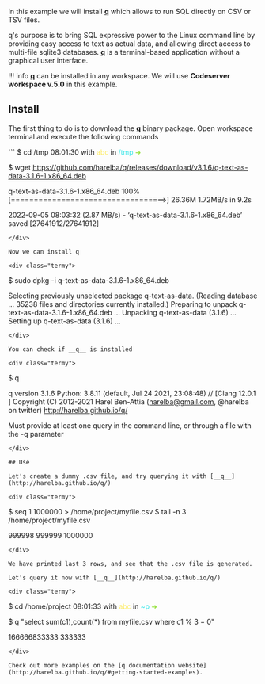 
In this example we will install [__q__](http://harelba.github.io/q/) which allows to run SQL directly on CSV or TSV files.

q's purpose is to bring SQL expressive power to the Linux command line by providing easy access to text as actual data, 
and allowing direct access to multi-file sqlite3 databases. [__q__](http://harelba.github.io/q/) is a terminal-based application without a graphical user interface.   

!!! info 
    [__q__](http://harelba.github.io/q/) can be installed in any workspace. We will use __Codeserver workspace v.5.0__ in this example. 

## Install 

The first thing to do is to download the [__q__](http://harelba.github.io/q/#installation) binary package. Open workspace 
terminal and execute the following commands

<div class="termy">
```
$ cd /tmp 
08:01:30 with <font color="#FDEB61">abc</font> in <font color="#37E6E8">/tmp</font> <font color="#98E242">➜</font>

$ wget https://github.com/harelba/q/releases/download/v3.1.6/q-text-as-data-3.1.6-1.x86_64.deb 

q-text-as-data-3.1.6-1.x86_64.deb   100%[==================================>]  26.36M  1.72MB/s    in 9.2s    

2022-09-05 08:03:32 (2.87 MB/s) - ‘q-text-as-data-3.1.6-1.x86_64.deb’ saved [27641912/27641912]
```
</div>

Now we can install q

<div class="termy">
```
$ sudo dpkg -i q-text-as-data-3.1.6-1.x86_64.deb

Selecting previously unselected package q-text-as-data.
(Reading database ... 35238 files and directories currently installed.)
Preparing to unpack q-text-as-data-3.1.6-1.x86_64.deb ...
Unpacking q-text-as-data (3.1.6) ...
Setting up q-text-as-data (3.1.6) ...
```
</div>

You can check if __q__ is installed 

<div class="termy">
```
$ q 

q version 3.1.6
Python: 3.8.11 (default, Jul 24 2021, 23:08:48) // [Clang 12.0.1 ]
Copyright (C) 2012-2021 Harel Ben-Attia (harelba@gmail.com, @harelba on twitter)
http://harelba.github.io/q/

Must provide at least one query in the command line, or through a file with the -q parameter
```
</div>

## Use 

Let's create a dummy .csv file, and try querying it with [__q__](http://harelba.github.io/q/)

<div class="termy">
```
$ seq 1 1000000 > /home/project/myfile.csv
$ tail -n 3 /home/project/myfile.csv 

999998
999999
1000000
```
</div>

We have printed last 3 rows, and see that the .csv file is generated.  

Let's query it now with [__q__](http://harelba.github.io/q/) 

<div class="termy">
```
$ cd /home/project
08:01:33 with <font color="#FDEB61">abc</font> in <font color="#37E6E8">~p</font> <font color="#98E242">➜</font>

$ q "select sum(c1),count(*) from myfile.csv where c1 % 3 = 0"

166666833333 333333
```
</div>

Check out more examples on the [q documentation website](http://harelba.github.io/q/#getting-started-examples).  
